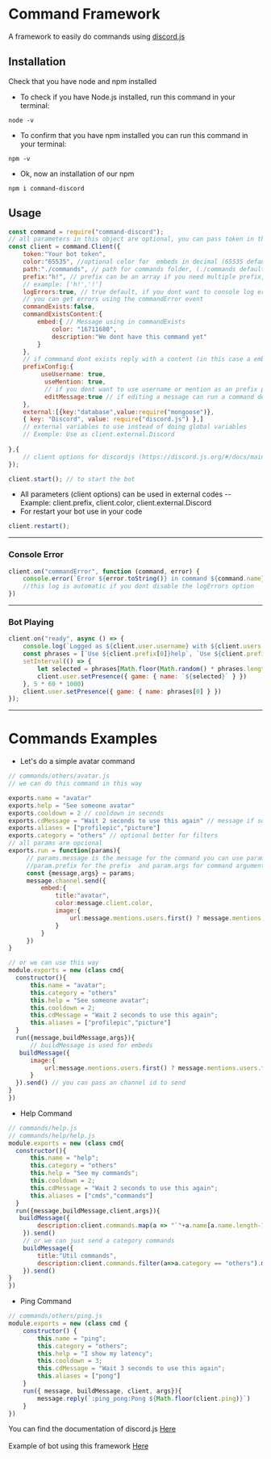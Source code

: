 # Command Framework

A framework to easily do commands using [discord.js](https://www.npmjs.com/package/discord.js)

## Installation
Check that you have node and npm installed
- To check if you have Node.js installed, run this command in your terminal:
```
node -v
```
- To confirm that you have npm installed you can run this command in your terminal:
```
npm -v
```
- Ok, now an installation of our npm
```
npm i command-discord
```

## Usage
```js
const command = require("command-discord");
// all parameters in this object are optional, you can pass token in the start function, bellow parameters are the default
const client = command.Client({
    token:"Your bot token",
    color:"65535", //optional color for  embeds in decimal (65535 default)
    path:"./commands", // path for commands folder, (./commands default)
    prefix:"h!", // prefix can be an array if you need multiple prefix, (! default)
    // example: ['h!','!']
    logErrors:true, // true default, if you dont want to console log errors in command false
    // you can get errors using the commandError event
    commandExists:false,
    commandExistsContent:{
        embed:{ // Message using in commandExists
            color: "16711680",
            description:"We dont have this command yet"
        }
    },
    // if commmand dont exists reply with a content (in this case a embed) default is false
    prefixConfig:{
         useUsername: true,
          useMention: true,
          // if you dont want to use username or mention as an prefix put these false (default is true)
          editMessage:true // if editing a message can run a command default is true
    }, 
    external:[{key:"database",value:require("mongoose")},
    { key: "Discord", value: require("discord.js") },] 
    // external variables to use instead of doing global variables
    // Exemple: Use as client.external.Discord
    
},{
    // client options for discordjs (https://discord.js.org/#/docs/main/stable/typedef/ClientOptions)
});

client.start(); // to start the bot
```
- All parameters (client options) can be used in external codes
-- Example: client.prefix, client.color, client.external.Discord
- For restart your bot use in your code
```js
client.restart();
```
---
### Console Error
```js
client.on("commandError", function (command, error) {
    console.error(`Error ${error.toString()} in command ${command.name}`)
    //this log is automatic if you dont disable the logErrors option
})
```
----
### Bot Playing
```js
client.on("ready", async () => {
    console.log(`Logged as ${client.user.username} with ${client.users.size} users and ${client.guilds.size} guilds`)
    const phrases = [`Use ${client.prefix[0]}help`, `Use ${client.prefix[0]}help to view my Commands`]
    setInterval(() => {
        let selected = phrases[Math.floor(Math.random() * phrases.length)]
        client.user.setPresence({ game: { name: `${selected}` } })
    }, 5 * 60 * 1000)
    client.user.setPresence({ game: { name: phrases[0] } })
});
```
---
# Commands Examples
- Let's do a simple avatar command
```js
// commands/others/avatar.js
// we can do this command in this way

exports.name = "avatar"
exports.help = "See someone avatar"
exports.cooldown = 2 // cooldown in seconds
exports.cdMessage = "Wait 2 seconds to use this again" // message if someone try to use command in cooldown
exports.aliases = ["profilepic","picture"] 
exports.category = "others" // optional better for filters
// all params are opcional
exports.run = function(params){
     // params.message is the message for the command you can use params.message.client for the client
     //param.prefix for the prefix  and param.args for command argumentes
     const {message,args} = params;
     message.channel.send({
         embed:{
             title:"avatar",
             color:message.client.color,
             image:{
                 url:message.mentions.users.first() ? message.mentions.users.first().displayAvatarURL : message.author.displayAvatarURL
             }
         }
     })
}

// or we can use this way
module.exports = new (class cmd{
  constructor(){
      this.name = "avatar";
      this.category = "others"
      this.help = "See someone avatar";
      this.cooldown = 2;
      this.cdMessage = "Wait 2 seconds to use this again";
      this.aliases = ["profilepic","picture"] 
  }
  run({message,buildMessage,args}){
      // buildMessage is used for embeds
   buildMessage({
      image:{
          url:message.mentions.users.first() ? message.mentions.users.first().displayAvatarURL : message.author.displayAvatarURL
      }
  }).send() // you can pass an channel id to send
}
})
```
- Help Command
```js
// commands/help.js
// commands/help/help.js
module.exports = new (class cmd{
  constructor(){
      this.name = "help";
      this.category = "others"
      this.help = "See my commands";
      this.cooldown = 2;
      this.cdMessage = "Wait 2 seconds to use this again";
      this.aliases = ["cmds","commands"] 
  }
  run({message,buildMessage,client,args}){
   buildMessage({
        description:client.commands.map(a => "`"+a.name[a.name.length-1]+"("+a.help+")`").join(", ")
    }).send()
    // or we can just send a category commands
    buildMessage({
        title:"Util commands",
        description:client.commands.filter(a=>a.category == "others").map(a => "`"+a.name[a.name.length-1]+"("+a.help+")`").join(", ")
    }).send()
}
})
```
- Ping Command
```js
// commands/others/ping.js
module.exports = new (class cmd {
    constructor() {
        this.name = "ping";
        this.category = "others";
        this.help = "I show my latency";
        this.cooldown = 3;
        this.cdMessage = "Wait 3 seconds to use this again";
        this.aliases = ["pong"]
    }
    run({ message, buildMessage, client, args}){
        message.reply(`:ping_pong:Pong ${Math.floor(client.ping)}`)
    }
})
```

You can find the documentation of discord.js [Here](https://discord.js.org/#/docs/main/stable/general/welcome)
<br><br>
Example of bot using this framework [Here](https://github.com/darkwolfinho/SimpleBot)

